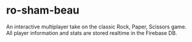 # ro-sham-beau
An interactive multiplayer take on the classic Rock, Paper, Scissors game.  All player information and stats are stored realtime in the Firebase DB.
